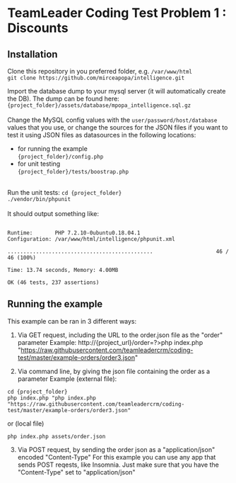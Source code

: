 # TeamLeader Coding Test Problem 1 : Discounts

## Installation
Clone this repository in you preferred folder, e.g. `/var/www/html`<br>
`git clone https://github.com/mirceapopa/intelligence.git`<br>

Import the database dump to your mysql server (it will automatically create the DB). The dump can be found here:<br>
`{project_folder}/assets/database/mpopa_intelligence.sql.gz`
<br><br>
Change the MySQL config values with the `user/password/host/database` values that you use, or change the sources for the JSON files if you want to test it using JSON files as datasources in the following locations:<br>
- for running the example<br>
`{project_folder}/config.php`<br>
- for unit testing <br>
`{project_folder}/tests/boostrap.php`<br><br>

Run the unit tests:
`cd {project_folder}`<br>
`./vendor/bin/phpunit`<br><br>
It should output something like:<br>
```PHPUnit 7.5.2 by Sebastian Bergmann and contributors.

Runtime:       PHP 7.2.10-0ubuntu0.18.04.1
Configuration: /var/www/html/intelligence/phpunit.xml

..............................................                    46 / 46 (100%)

Time: 13.74 seconds, Memory: 4.00MB

OK (46 tests, 237 assertions)
```
## Running the example
This example can be ran in 3 different ways:
1. Via GET request, including the URL to the order.json file as the "order" parameter
Example: http://{project_url}/order=?>php index.php "https://raw.githubusercontent.com/teamleadercrm/coding-test/master/example-orders/order3.json"

2. Via command line, by giving the json file containing the order as a parameter
Example (external file):
```
cd {project_folder}
php index.php "php index.php "https://raw.githubusercontent.com/teamleadercrm/coding-test/master/example-orders/order3.json"
```
or (local file)
```cd {project_folder}
php index.php assets/order.json
```

3. Via POST request, by sending the order json as a "application/json" encoded "Content-Type"
For this example you can use any app that sends POST reqests, like Insomnia. Just make sure that you have the "Content-Type" set to "application/json"
